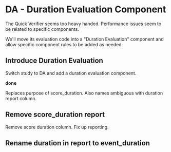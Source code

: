 # DA - Duration Evaluation Component

The Quick Verifier seems too heavy handed. Performance issues seem to be related to specific components.

We'll move its evaluation code into a "Duration Evaluation" component and allow specific component rules to be added as needed.

## Introduce Duration Evaluation

Switch study to DA and add a duration evaluation component.

**done**

Replaces purpose of score_duration. Also names ambiguous with duration report column.

## Remove score_duration report

Remove score duration column. Fix up reporting.



## Rename duration in report to event_duration
